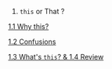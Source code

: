 1. ``this`` or That ?
    
[1.1 Why this?](./Chapter1/1.1.md)

[1.2 Confusions](./Chapter1/1.2.md)

[1.3 What's ``this``? & 1.4 Review](./Chapter1/1.3.md)